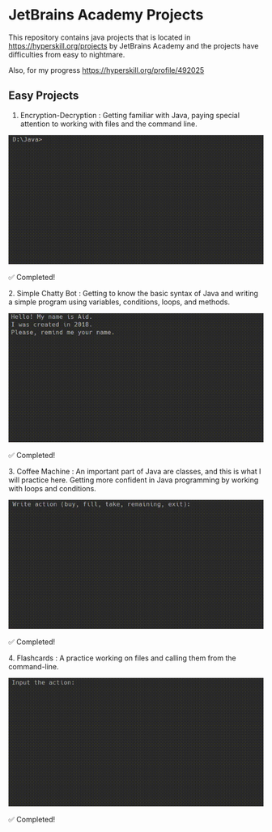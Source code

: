# JetBrains Academy Projects
This repository contains java projects that is located in https://hyperskill.org/projects by JetBrains Academy and the projects have difficulties from easy to nightmare.

Also, for my progress https://hyperskill.org/profile/492025


Easy Projects
--------------
1. Encryption-Decryption : Getting familiar with Java, paying special attention to working with files and the command line.<br/>
<p align="center">
<img src ="Encryption-Decryption/task/test/demonstration.gif" width="600">

:white_check_mark: Completed!<br/>
</p>
2. Simple Chatty Bot : Getting to know the basic syntax of Java and writing a simple program using variables, conditions, loops, and methods.<br/> 
<p align="center">
 <img src ="Simple%20Chatty%20Bot/task/test/demonstration.gif" width="600">

:white_check_mark:
Completed!<br/>
 </p>
 3. Coffee Machine : An important part of Java are classes, and this is what I will practice here. Getting more confident in Java programming by working with loops and conditions.<br/>
 <p align="center">
<img src ="Coffee%20Machine/task/test/demonstration.gif" width="600">
 
:white_check_mark:
Completed!<br/>
</p>
4. Flashcards : A practice working on files and calling them from the command-line. <br/>
 <p align="center">
<img src ="Flashcards/task/test/demonstration.gif" width="600">
 
:white_check_mark:
Completed!<br/>
</p>
